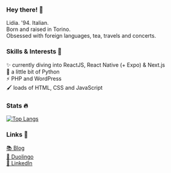 ### Hey there! 👋

Lidia. '94. Italian.  
Born and raised in Torino.  
Obsessed with foreign languages, tea, travels and concerts.

### Skills & Interests 💖


✨ currently diving into ReactJS, React Native (+ Expo) & Next.js  
🐍 a little bit of Python  
⚡ PHP and WordPress  
🖌️ loads of HTML, CSS and JavaScript

### Stats 🔥

[![Top Langs](https://github-readme-stats.vercel.app/api/top-langs/?username=lidiaCirrone&layout=compact)](https://github.com/anuraghazra/github-readme-stats)


### Links 🔗

[📚 Blog](https://www.polyglotwannabe.com/)  
[🦉 Duolingo](https://www.duolingo.com/lidiaCirrone)  
[💼 LinkedIn](https://www.linkedin.com/in/lidiacirrone/)
